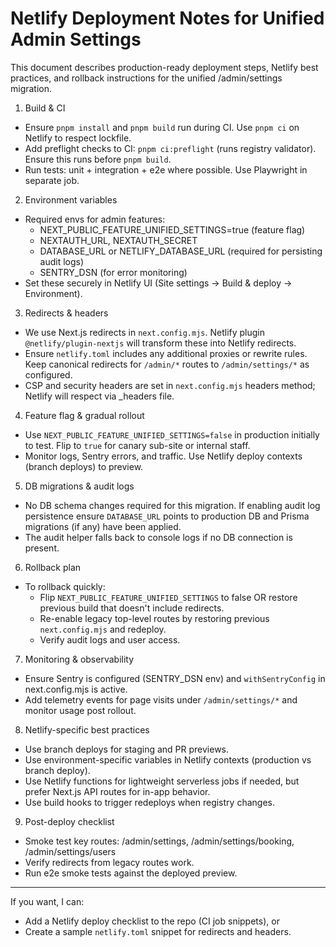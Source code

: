 # Netlify Deployment Notes for Unified Admin Settings

This document describes production-ready deployment steps, Netlify best practices, and rollback instructions for the unified /admin/settings migration.

1) Build & CI
- Ensure `pnpm install` and `pnpm build` run during CI. Use `pnpm ci` on Netlify to respect lockfile.
- Add preflight checks to CI: `pnpm ci:preflight` (runs registry validator). Ensure this runs before `pnpm build`.
- Run tests: unit + integration + e2e where possible. Use Playwright in separate job.

2) Environment variables
- Required envs for admin features:
  - NEXT_PUBLIC_FEATURE_UNIFIED_SETTINGS=true (feature flag)
  - NEXTAUTH_URL, NEXTAUTH_SECRET
  - DATABASE_URL or NETLIFY_DATABASE_URL (required for persisting audit logs)
  - SENTRY_DSN (for error monitoring)
- Set these securely in Netlify UI (Site settings -> Build & deploy -> Environment).

3) Redirects & headers
- We use Next.js redirects in `next.config.mjs`. Netlify plugin `@netlify/plugin-nextjs` will transform these into Netlify redirects.
- Ensure `netlify.toml` includes any additional proxies or rewrite rules. Keep canonical redirects for `/admin/*` routes to `/admin/settings/*` as configured.
- CSP and security headers are set in `next.config.mjs` headers method; Netlify will respect via _headers file.

4) Feature flag & gradual rollout
- Use `NEXT_PUBLIC_FEATURE_UNIFIED_SETTINGS=false` in production initially to test. Flip to `true` for canary sub-site or internal staff.
- Monitor logs, Sentry errors, and traffic. Use Netlify deploy contexts (branch deploys) to preview.

5) DB migrations & audit logs
- No DB schema changes required for this migration. If enabling audit log persistence ensure `DATABASE_URL` points to production DB and Prisma migrations (if any) have been applied.
- The audit helper falls back to console logs if no DB connection is present.

6) Rollback plan
- To rollback quickly:
  - Flip `NEXT_PUBLIC_FEATURE_UNIFIED_SETTINGS` to false OR restore previous build that doesn't include redirects.
  - Re-enable legacy top-level routes by restoring previous `next.config.mjs` and redeploy.
  - Verify audit logs and user access.

7) Monitoring & observability
- Ensure Sentry is configured (SENTRY_DSN env) and `withSentryConfig` in next.config.mjs is active.
- Add telemetry events for page visits under `/admin/settings/*` and monitor usage post rollout.

8) Netlify-specific best practices
- Use branch deploys for staging and PR previews.
- Use environment-specific variables in Netlify contexts (production vs branch deploy).
- Use Netlify functions for lightweight serverless jobs if needed, but prefer Next.js API routes for in-app behavior.
- Use build hooks to trigger redeploys when registry changes.

9) Post-deploy checklist
- Smoke test key routes: /admin/settings, /admin/settings/booking, /admin/settings/users
- Verify redirects from legacy routes work.
- Run e2e smoke tests against the deployed preview.

---

If you want, I can:
- Add a Netlify deploy checklist to the repo (CI job snippets), or
- Create a sample `netlify.toml` snippet for redirects and headers.
